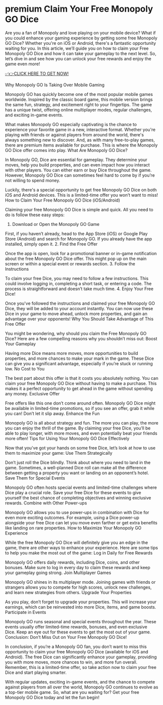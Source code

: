 # premium Claim Your Free Monopoly GO Dice

Are you a fan of Monopoly and love playing on your mobile device? What if you could enhance your gaming experience by getting some free Monopoly GO Dice? Whether you're on iOS or Android, there's a fantastic opportunity waiting for you. In this article, we’ll guide you on how to claim your Free Monopoly GO Dice and how it can take your gameplay to the next level. So, let’s dive in and see how you can unlock your free rewards and enjoy the game even more!

[✅👉CLICK HERE TO GET NOW!
](https://appbitly.com/Monopoly-Go-Dice)

Why Monopoly GO Is Taking Over Mobile Gaming

Monopoly GO has quickly become one of the most popular mobile games worldwide. Inspired by the classic board game, this mobile version brings the same fun, strategy, and excitement right to your fingertips. The game has a unique twist, offering online multiplayer modes, regular challenges, and exciting in-game events.

What makes Monopoly GO especially captivating is the chance to experience your favorite game in a new, interactive format. Whether you're playing with friends or against players from around the world, there's always something new to discover. And, as with many free-to-play games, there are premium items available for purchase. This is where the Monopoly GO Dice offer comes into play.
What Are Monopoly GO Dice?

In Monopoly GO, Dice are essential for gameplay. They determine your moves, help you build properties, and can even impact how you interact with other players. You can either earn or buy Dice throughout the game. However, Monopoly GO Dice can sometimes feel hard to come by if you’re not willing to spend money.

Luckily, there's a special opportunity to get free Monopoly GO Dice on both iOS and Android devices. This is a limited-time offer you won’t want to miss!
How to Claim Your Free Monopoly GO Dice (iOS/Android)

Claiming your free Monopoly GO Dice is simple and quick. All you need to do is follow these easy steps:
1. Download or Open the Monopoly GO Game

First, if you haven’t already, head to the App Store (iOS) or Google Play Store (Android) and search for Monopoly GO. If you already have the app installed, simply open it.
2. Find the Free Offer

Once the app is open, look for a promotional banner or in-game notification about the free Monopoly GO Dice offer. This might pop up on the main screen or within a special event or rewards section.
3. Follow the Instructions

To claim your free Dice, you may need to follow a few instructions. This could involve logging in, completing a short task, or entering a code. The process is straightforward and doesn’t take much time.
4. Enjoy Your Free Dice!

Once you've followed the instructions and claimed your free Monopoly GO Dice, they will be added to your account instantly. You can now use these Dice in your game to move ahead, unlock more properties, and gain an advantage over your opponents!
Why You Should Take Advantage of This Free Offer

You might be wondering, why should you claim the Free Monopoly GO Dice? Here are a few compelling reasons why you shouldn’t miss out:
Boost Your Gameplay

Having more Dice means more moves, more opportunities to build properties, and more chances to make your mark in the game. These Dice can give you a significant advantage, especially if you’re stuck or running low.
No Cost to You

The best part about this offer is that it costs you absolutely nothing. You can claim your free Monopoly GO Dice without having to make a purchase. This makes it a perfect opportunity to get ahead in the game without spending any money.
Exclusive Offer

Free offers like this one don’t come around often. Monopoly GO Dice might be available in limited-time promotions, so if you see an offer, grab it while you can! Don’t let it slip away.
Enhance the Fun

Monopoly GO is all about strategy and fun. The more you can play, the more you can enjoy the thrill of the game. By claiming your free Dice, you’ll be able to play longer, with more moves, and even potentially beat your friends more often!
Tips for Using Your Monopoly GO Dice Effectively

Now that you've got your hands on some free Dice, let’s look at how to use them to maximize your game:
Use Them Strategically

Don’t just roll the Dice blindly. Think about where you need to land in the game. Sometimes, a well-planned Dice roll can make all the difference between getting a property you want or landing on an opponent’s hotel.
Save Them for Special Events

Monopoly GO often hosts special events and limited-time challenges where Dice play a crucial role. Save your free Dice for these events to give yourself the best chance of completing objectives and winning exclusive rewards.
Combine with Other Power-ups

Monopoly GO allows you to use power-ups in combination with Dice for even more exciting outcomes. For example, using a Dice power-up alongside your free Dice can let you move even farther or get extra benefits like landing on rare properties.
How to Maximize Your Monopoly GO Experience

While the free Monopoly GO Dice will definitely give you an edge in the game, there are other ways to enhance your experience. Here are some tips to help you make the most out of the game:
Log in Daily for Free Rewards

Monopoly GO offers daily rewards, including Dice, coins, and other bonuses. Make sure to log in every day to claim these rewards and keep your gameplay going strong.
Join Multiplayer Games

Monopoly GO shines in its multiplayer mode. Joining games with friends or strangers allows you to compete for high scores, unlock new challenges, and learn new strategies from others.
Upgrade Your Properties

As you play, don’t forget to upgrade your properties. This will increase your earnings, which can be reinvested into more Dice, items, and game boosts.
Participate in Events

Monopoly GO runs seasonal and special events throughout the year. These events usually offer limited-time rewards, bonuses, and even exclusive Dice. Keep an eye out for these events to get the most out of your game.
Conclusion: Don’t Miss Out on Your Free Monopoly GO Dice!

In conclusion, if you’re a Monopoly GO fan, you don’t want to miss this opportunity to claim your free Monopoly GO Dice (available for iOS and Android). The free Dice can significantly enhance your gameplay, providing you with more moves, more chances to win, and more fun overall. Remember, this is a limited-time offer, so take action now to claim your free Dice and start playing smarter.

With regular updates, exciting in-game events, and the chance to compete against players from all over the world, Monopoly GO continues to evolve as a top-tier mobile game. So, what are you waiting for? Get your free Monopoly GO Dice today and let the fun begin!
